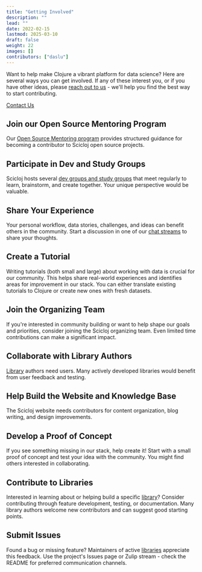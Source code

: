 ```yaml
---
title: "Getting Involved"
description: ""
lead: ""
date: 2022-02-15
lastmod: 2025-03-10
draft: false
weight: 22
images: []
contributors: ["daslu"]
---
```


Want to help make Clojure a vibrant platform for data science? Here are several ways you can get involved. If any of these interest you, or if you have other ideas, please [reach out to us](../contact) - we'll help you find the best way to start contributing.

<a class="btn btn-primary btn-lg px-4 mb-2" href="/docs/community/contact/" role="button">Contact Us</a>

## Join our Open Source Mentoring Program
Our [Open Source Mentoring program](../groups/open-source-mentoring) provides structured guidance for becoming a contributor to Scicloj open source projects.

## Participate in Dev and Study Groups
Scicloj hosts several [dev groups and study groups](../groups) that meet regularly to learn, brainstorm, and create together. Your unique perspective would be valuable.

## Share Your Experience
Your personal workflow, data stories, challenges, and ideas can benefit others in the community. Start a discussion in one of our [chat streams](../chat) to share your thoughts.

## Create a Tutorial
Writing tutorials (both small and large) about working with data is crucial for our community. This helps share real-world experiences and identifies areas for improvement in our stack. You can either translate existing tutorials to Clojure or create new ones with fresh datasets.

## Join the Organizing Team
If you're interested in community building or want to help shape our goals and priorities, consider joining the Scicloj organizing team. Even limited time contributions can make a significant impact.

## Collaborate with Library Authors
[Library](../../resources/libs) authors need users. Many actively developed libraries would benefit from user feedback and testing.

## Help Build the Website and Knowledge Base
The Scicloj website needs contributors for content organization, blog writing, and design improvements.

## Develop a Proof of Concept
If you see something missing in our stack, help create it! Start with a small proof of concept and test your idea with the community. You might find others interested in collaborating.

## Contribute to Libraries
Interested in learning about or helping build a specific [library](../../resources/libs)? Consider contributing through feature development, testing, or documentation. Many library authors welcome new contributors and can suggest good starting points.

## Submit Issues
Found a bug or missing feature? Maintainers of active [libraries](../../resources/libs) appreciate this feedback. Use the project's Issues page or Zulip stream - check the README for preferred communication channels.
